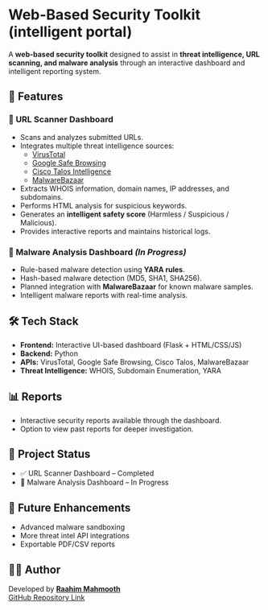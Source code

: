 # Web-Based Security Toolkit (intelligent portal)

A **web-based security toolkit** designed to assist in **threat intelligence, URL scanning, and malware analysis** through an interactive dashboard and intelligent reporting system.

## 🚀 Features

### 🔗 URL Scanner Dashboard
- Scans and analyzes submitted URLs.
- Integrates multiple threat intelligence sources:
  - [VirusTotal](https://www.virustotal.com/)  
  - [Google Safe Browsing](https://safebrowsing.google.com/)  
  - [Cisco Talos Intelligence](https://talosintelligence.com/)  
  - [MalwareBazaar](https://bazaar.abuse.ch/)  
- Extracts WHOIS information, domain names, IP addresses, and subdomains.  
- Performs HTML analysis for suspicious keywords.  
- Generates an **intelligent safety score** (Harmless / Suspicious / Malicious).  
- Provides interactive reports and maintains historical logs.  

### 🦠 Malware Analysis Dashboard *(In Progress)*
- Rule-based malware detection using **YARA rules**.  
- Hash-based malware detection (MD5, SHA1, SHA256).  
- Planned integration with **MalwareBazaar** for known malware samples.  
- Intelligent malware reports with real-time analysis.  

## 🛠️ Tech Stack
- **Frontend:** Interactive UI-based dashboard (Flask + HTML/CSS/JS)  
- **Backend:** Python  
- **APIs:** VirusTotal, Google Safe Browsing, Cisco Talos, MalwareBazaar  
- **Threat Intelligence:** WHOIS, Subdomain Enumeration, YARA  

## 📊 Reports
- Interactive security reports available through the dashboard.  
- Option to view past reports for deeper investigation.  

## 📂 Project Status
- ✅ URL Scanner Dashboard – Completed  
- 🔄 Malware Analysis Dashboard – In Progress  

## 📌 Future Enhancements
- Advanced malware sandboxing  
- More threat intel API integrations  
- Exportable PDF/CSV reports  

## 👨‍💻 Author
Developed by **[Raahim Mahmooth](https://www.linkedin.com/in/raahim-mahmooth/)**  
[GitHub Repository Link](https://github.com/raahimmahmooth/Intelligent-portal)

